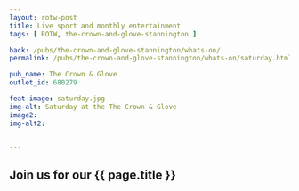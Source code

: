 ```yaml
---
layout: rotw-post
title: Live sport and monthly entertainment
tags: [ ROTW, the-crown-and-glove-stannington ]

back: /pubs/the-crown-and-glove-stannington/whats-on/
permalink: /pubs/the-crown-and-glove-stannington/whats-on/saturday.html

pub_name: The Crown & Glove
outlet_id: 680279 

feat-image: saturday.jpg
img-alt: Saturday at the The Crown & Glove
image2:
img-alt2:


---
```


<h2>Join us for our {{ page.title }}</h2>

 
